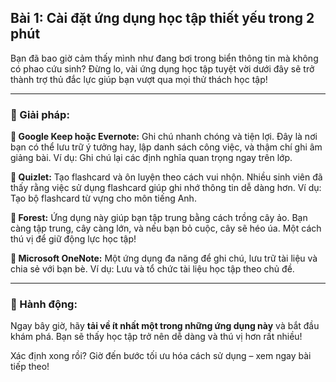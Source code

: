 ## Bài 1: Cài đặt ứng dụng học tập thiết yếu trong 2 phút

Bạn đã bao giờ cảm thấy mình như đang bơi trong biển thông tin mà không có phao cứu sinh? Đừng lo, vài ứng dụng học tập tuyệt vời dưới đây sẽ trở thành trợ thủ đắc lực giúp bạn vượt qua mọi thử thách học tập!

---

### 📌 Giải pháp:

**🔹 Google Keep hoặc Evernote:**
Ghi chú nhanh chóng và tiện lợi. Đây là nơi bạn có thể lưu trữ ý tưởng hay, lập danh sách công việc, và thậm chí ghi âm giảng bài. Ví dụ: Ghi chú lại các định nghĩa quan trọng ngay trên lớp.

**🔹 Quizlet:**
Tạo flashcard và ôn luyện theo cách vui nhộn. Nhiều sinh viên đã thấy rằng việc sử dụng flashcard giúp ghi nhớ thông tin dễ dàng hơn. Ví dụ: Tạo bộ flashcard từ vựng cho môn tiếng Anh.

**🔹 Forest:**
Ứng dụng này giúp bạn tập trung bằng cách trồng cây ảo. Bạn càng tập trung, cây càng lớn, và nếu bạn bỏ cuộc, cây sẽ héo úa. Một cách thú vị để giữ động lực học tập!

**🔹 Microsoft OneNote:**
Một ứng dụng đa năng để ghi chú, lưu trữ tài liệu và chia sẻ với bạn bè. Ví dụ: Lưu và tổ chức tài liệu học tập theo chủ đề.

---

### 🚀 Hành động:

Ngay bây giờ, hãy **tải về ít nhất một trong những ứng dụng này** và bắt đầu khám phá. Bạn sẽ thấy học tập trở nên dễ dàng và thú vị hơn rất nhiều!

Xác định xong rồi? Giờ đến bước tối ưu hóa cách sử dụng – xem ngay bài tiếp theo!